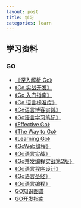```yaml
---
layout: post
title: 学习
categories: learn
---
```


## 学习资料

### GO

- [《深入解析 Go》]()
- [《Go 实战开发》]()
- [《Go 入门指南》]()
- [《Go 语言标准库》]()
- [《Go语言博客实践》]()
- [《Go语言学习笔记》]()
- [《Effective Go》]()
- [《The Way to Go》]()
- [《Learning Go》]()
- [《GoWeb编程》](/static/doc/go/GoWeb编程.pdf)
- [《Go语言实战》](/static/doc/go/Go语言实战.pdf)
- [《Go并发编程实战第2版》](/static/doc/go/Go并发编程实战第2版.pdf)
- [《Go语言程序设计》](/static/doc/go/Go语言程序设计.pdf)
- [《Go语言圣经》](/static/doc/go/Go语言圣经.pdf)
- [《Go语言编程》](/static/doc/go/Go语言编程.pdf)
- [GO知识图谱](/static/img/go/golang.png)
- [GO开发指南](/static/img/go/golangdev.jpg)

